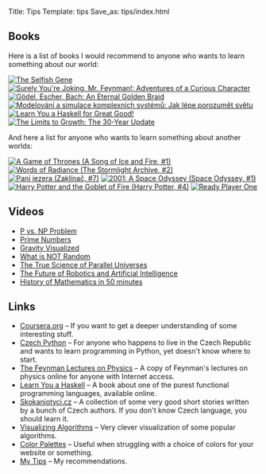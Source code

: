 Title: Tips
Template: tips
Save_as: tips/index.html

## Books

Here is a list of books I would recommend to anyone who wants to learn something about our world:

[![The Selfish Gene](https://d.gr-assets.com/books/1366758096m/61535.jpg)](https://www.goodreads.com/book/show/61535.The_Selfish_Gene?utm_medium=api&utm_source=blog_book)
[![Surely You're Joking, Mr. Feynman!: Adventures of a Curious Character](https://d.gr-assets.com/books/1348445281m/5544.jpg)](https://www.goodreads.com/book/show/5544.Surely_You_re_Joking_Mr_Feynman_?utm_medium=api&utm_source=blog_book)
[![Gödel, Escher, Bach: An Eternal Golden Braid](https://d.gr-assets.com/books/1428732588m/24113.jpg)](https://www.goodreads.com/book/show/24113.G_del_Escher_Bach?utm_medium=api&utm_source=blog_book)
[![Modelování a simulace komplexních systémů: Jak lépe porozumět světu](https://d.gr-assets.com/books/1412844683m/15721003.jpg)](https://www.goodreads.com/book/show/15721003-modelov-n-a-simulace-komplexn-ch-syst-m?utm_medium=api&utm_source=blog_book)
[![Learn You a Haskell for Great Good!](https://d.gr-assets.com/books/1294497489m/6593810.jpg)](https://www.goodreads.com/book/show/6593810-learn-you-a-haskell-for-great-good?utm_medium=api&utm_source=blog_book)
[![The Limits to Growth: The 30-Year Update](https://d.gr-assets.com/books/1390169255m/705418.jpg)](https://www.goodreads.com/book/show/705418.The_Limits_to_Growth?utm_medium=api&utm_source=blog_book)

And here a list for anyone who wants to learn something about another worlds:

[![A Game of Thrones (A Song of Ice and Fire, #1)](https://d.gr-assets.com/books/1338863177m/11788809.jpg)](https://www.goodreads.com/book/show/11788809-a-game-of-thrones?utm_medium=api&utm_source=blog_book)
[![Words of Radiance (The Stormlight Archive, #2)](https://d.gr-assets.com/books/1391535251m/17332218.jpg)](https://www.goodreads.com/book/show/17332218-words-of-radiance?utm_medium=api&utm_source=blog_book)
[![Paní jezera (Zaklínač, #7)](https://d.gr-assets.com/books/1252365091m/6821429.jpg)](https://www.goodreads.com/book/show/6821429-pan-jezera?utm_medium=api&utm_source=blog_book)
[![2001: A Space Odyssey (Space Odyssey, #1)](https://d.gr-assets.com/books/1363737620m/17662739.jpg)](https://www.goodreads.com/book/show/17662739-2001?utm_medium=api&utm_source=blog_book)
[![Harry Potter and the Goblet of Fire (Harry Potter, #4)](https://d.gr-assets.com/books/1334490155m/13563644.jpg)](https://www.goodreads.com/book/show/13563644-harry-potter-and-the-goblet-of-fire?utm_medium=api&utm_source=blog_book)
[![Ready Player One](https://d.gr-assets.com/books/1328000626m/12359421.jpg)](https://www.goodreads.com/book/show/12359421-ready-player-one?utm_medium=api&utm_source=blog_book)

## Videos

* [P vs. NP Problem](https://youtu.be/YX40hbAHx3s)
* [Prime Numbers](https://youtu.be/B4xOFsygwr4)
* [Gravity Visualized](https://youtu.be/MTY1Kje0yLg)
* [What is NOT Random](https://youtu.be/sMb00lz-IfE)
* [The True Science of Parallel Universes](https://youtu.be/Ywn2Lz5zmYg)
* [The Future of Robotics and Artificial Intelligence](https://youtu.be/AY4ajbu_G3k)
* [History of Mathematics in 50 minutes](https://youtu.be/YsEcpS-hyXw)

## Links

* [Coursera.org](https://www.coursera.org/) &ndash; If you want to get a deeper understanding of some interesting stuff.
* [Czech Python](http://python.cz/en) &ndash; For anyone who happens to live in the Czech Republic and wants to learn programming in Python, yet doesn't know where to start.
* [The Feynman Lectures on Physics](http://feynmanlectures.caltech.edu/) &ndash; A copy of Feynman's lectures on physics online for anyone with Internet access.
* [Learn You a Haskell](http://learnyouahaskell.com/) &ndash; A book about one of the purest functional programming languages, available online.
* [Skokaniotyci.cz](http://skokaniotyci.cz/) &ndash; A collection of some very good short stories written by a bunch of Czech authors. If you don't know Czech language, you should learn it.
* [Visualizing Algorithms](https://bost.ocks.org/mike/algorithms/) &ndash; Very clever visualization of some popular algorithms.
* [Color Palettes](http://www.colourlovers.com/palettes) &ndash; Useful when struggling with a choice of  colors for your website or something.
* [My Tips](./) &ndash; My recommendations.

